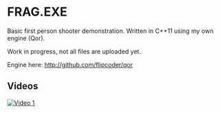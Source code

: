 # FRAG.EXE

Basic first person shooter demonstration.
Written in C++11 using my own engine (Qor).
    
Work in progress, not all files are uploaded yet.

Engine here: http://github.com/flipcoder/qor

## Videos

[![Video 1](http://img.youtube.com/vi/Ul5RqDA54RE/0.jpg)](https://youtu.be/Ul5RqDA54RE) 


